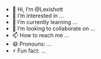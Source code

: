 - 👋 Hi, I’m @Lexishott
- 👀 I’m interested in ...
- 🌱 I’m currently learning ...
- 💞️ I’m looking to collaborate on ...
- 📫 How to reach me ...
- 😄 Pronouns: ...
- ⚡ Fun fact: ...

<!---
Lexishott/Lexishott is a ✨ special ✨ repository because its `README.md` (this file) appears on your GitHub profile.
You can click the Preview link to take a look at your changes.
--->

